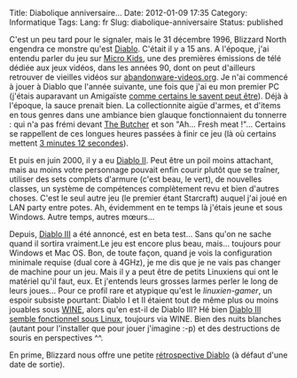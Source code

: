 Title: Diabolique anniversaire...
Date: 2012-01-09 17:35
Category: Informatique
Tags:
Lang: fr
Slug: diabolique-anniversaire
Status: published

C'est un peu tard pour le signaler, mais le 31 décembre 1996, Blizzard North
engendra ce monstre qu'est
[Diablo](http://fr.wikipedia.org/wiki/Diablo_%28jeu_vid%C3%A9o%29). C'était il
y a 15 ans. A l'époque, j'ai entendu parler du jeu sur [Micro
Kids](http://fr.wikipedia.org/wiki/Micro_Kid%27s), une des premières émissions
de télé dédiée aux jeux vidéos, dans les années 90, dont on peut d'ailleurs
retrouver de vieilles vidéos sur
[abandonware-videos.org](http://www.abandonware-videos.org). Je n'ai commencé à
jouer à Diablo que l'année suivante, une fois que j'ai eu mon premier PC
(j'étais auparavant un Amigaïste [comme certains le savent peut
être](/post/2007/05/14/Tuer-du-monstre-se-relaxer)). Déjà à l'époque, la sauce
prenait bien. La collectionnite aigüe d'armes, et d'items en tous genres dans
une ambiance bien glauque fonctionnaient du tonnerre : qui n'a pas frémi devant
[The
Butcher](http://www.dailymotion.com/video/xgel9l_hd-diablo-1-the-butcher-le-boucher_videogames)
et son "Ah... Fresh meat !"... Certains se rappellent de ces longues heures
passées à finir ce jeu (là où certains mettent [3 minutes 12
secondes](http://speeddemosarchive.com/Diablo.html)).

Et puis en juin 2000, il y a eu [Diablo
II](http://fr.wikipedia.org/wiki/Diablo_II). Peut être un poil moins attachant,
mais au moins votre personnage pouvait enfin courir plutôt que se traîner,
utiliser des sets complets d'armure (c'est beau, le vert), de nouvelles
classes, un système de compétences complètement revu et bien d'autres choses.
C'est le seul autre jeu (le premier étant Starcraft) auquel j'ai joué en LAN
party entre potes. Ah, évidemment en te temps là j'étais jeune et sous Windows.
Autre temps, autres mœurs...

Depuis, [Diablo III](http://fr.wikipedia.org/wiki/Diablo_III) a été annoncé,
est en beta test... Sans qu'on ne sache quand il sortira vraiment.Le jeu est
encore plus beau, mais... toujours pour Windows et Mac OS. Bon, de toute façon,
quand je vois la configuration minimale requise (dual core à 4GHz), je me dis
que je ne vais pas changer de machine pour un jeu. Mais il y a peut être de
petits Linuxiens qui ont le matériel qu'il faut, eux. Et j'entends leurs
grosses larmes perler le long de leurs joues... Pour ce profil rare et atypique
qu'est le *linuxien-gamer*, un espoir subsiste pourtant: Diablo I et II étaient
tout de même plus ou moins jouables sous
[WINE](http://fr.wikipedia.org/wiki/WINE), alors qu'en est-il de Diablo III? Hé
bien [Diablo III semble fonctionnel sous
Linux](http://osarena.org/linux/opensuse/how-to-play-diablo-3-in-opensuse.html),
toujours via WINE. Bien des nuits blanches (autant pour l'installer que pour
jouer j'imagine :-p) et des destructions de souris en perspectives \^\^.

En prime, Blizzard nous offre une petite [rétrospective
Diablo](http://eu.battle.net/d3/fr/game/anniversary/) (à défaut d'une date de
sortie).
